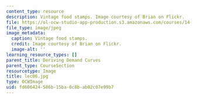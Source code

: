 ```yaml
---
content_type: resource
description: Vintage food stamps. Image courtesy of Brian on Flickr.
file: https://ol-ocw-studio-app-production.s3.amazonaws.com/courses/14-01sc-principles-of-microeconomics-fall-2011/fd606424586b15ba0c8bab02c07e99b7_lec06.jpg
file_type: image/jpeg
image_metadata:
  caption: Vintage food stamps.
  credit: Image courtesy of Brian on Flickr.
  image-alt: ''
learning_resource_types: []
parent_title: Deriving Demand Curves
parent_type: CourseSection
resourcetype: Image
title: lec06.jpg
type: OCWImage
uid: fd606424-586b-15ba-0c8b-ab02c07e99b7
---
```

